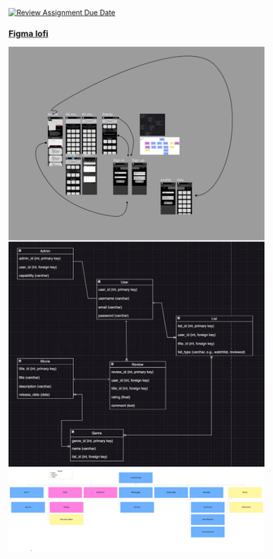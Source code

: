 
[![Review Assignment Due Date](https://classroom.github.com/assets/deadline-readme-button-24ddc0f5d75046c5622901739e7c5dd533143b0c8e959d652212380cedb1ea36.svg)](https://classroom.github.com/a/ebT1wQO_)

### [Figma lofi](https://www.figma.com/file/IBLoF2xyqG0d7f90zHKmgB/LOFI?type=design&node-id=0-1&mode=design&t=ifxkhHARR7QzGWlZ-0)
![figma lofi prototype](/imdb-klon-1/img/Figma%20layout.png)
![ERD](/imdb-klon-1/img/ERD.png)
![sitemap](/imdb-klon-1/img/sitemap-last-version.jpeg)
